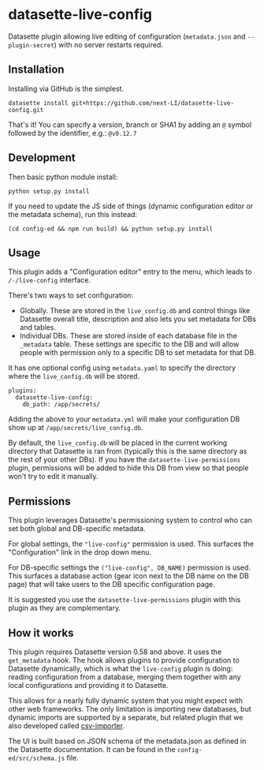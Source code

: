 # datasette-live-config

Datasette plugin allowing live editing of configuration (`metadata.json` and `--plugin-secret`) with no server restarts required.

## Installation

Installing via GitHub is the simplest.

    datasette install git+https://github.com/next-LI/datasette-live-config.git

That's it! You can specify a version, branch or SHA1 by adding an `@` symbol followed by the identifier, e.g.: `@v0.12.7`

## Development

Then basic python module install:

    python setup.py install

If you need to update the JS side of things (dynamic configuration editor or the metadata schema), run this instead:

    (cd config-ed && npm run build) && python setup.py install

## Usage

This plugin adds a "Configuration editor" entry to the menu, which leads to `/-/live-config` interface.

There's two ways to set configuration:
- Globally. These are stored in the `live_config.db` and control things like Datasette overall title, description and also lets you set metadata for DBs and tables.
- Individual DBs. These are stored inside of each database file in the `_metadata` table. These settings are specific to the DB and will allow people with permission only to a specific DB to set metadata for that DB.

It has one optional config using `metadata.yaml` to specify the directory where the `live_config.db` will be stored.

    plugins:
      datasette-live-config:
        db_path: /app/secrets/

Adding the above to your `metadata.yml` will make your configuration DB show up at `/app/secrets/live_config.db`.

By default, the `live_config.db` will be placed in the current working directory that Datasette is ran from (typically this is the same directory as the rest of your other DBs). If you have the `datasette-live-permissions` plugin, permissions will be added to hide this DB from view so that people won't try to edit it manually.

## Permissions

This plugin leverages Datasette's permissioning system to control who can set both global and DB-specific metadata.

For global settings, the `"live-config"` permission is used. This surfaces the "Configuration" link in the drop down menu.

For DB-specific settings the `("live-config", DB_NAME)` permission is used. This surfaces a database action (gear icon next to the DB name on the DB page) that will take users to the DB specific configuration page.

It is suggested you use the `datasette-live-permissions` plugin with this plugin as they are complementary.

## How it works

This plugin requires Datasette version 0.58 and above. It uses the `get_metadata` hook. The hook allows plugins to provide configuration to Datasette dynamically, which is what the `live-config` plugin is doing: reading configuration from a database, merging them together with any local configurations and providing it to Datasette.

This allows for a nearly fully dynamic system that you might expect with other web frameworks. The only limitation is importing new databases, but dynamic imports are supported by a separate, but related plugin that we also developed called [csv-importer](https://github.comom/next-LI/datasette-csv-importer).

The UI is built based on JSON schema of the metadata.json as defined in the Datasette documentation. It can be found in the `config-ed/src/schema.js` file.